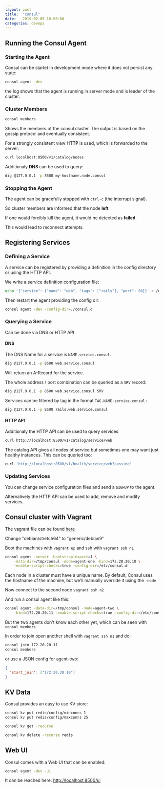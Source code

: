 ```yaml
---
layout: post
title:  "consul"
date:   2019-02-05 10:00:00
categories: devops
---
```


## Running the Consul Agent

### Starting the Agent

Consul can be startet in development mode where it does not persist any state:

```bash
consul agent -dev
```

the log shows that the agent is running in server mode and is leader of the cluster.

### Cluster Members

```bash
consul members
```

Shows the members of the consul cluster. The output is based on the gossip protocol and eventually consistent.

For a strongly consistent view **HTTP** is used, which is forwarded to the server:

```bash
curl localhost:8500/v1/catalog/nodes
```

Additionaly **DNS** can be used to query:

```bash
dig @127.0.0.1 -p 8600 my-hostname.node.consul
```

### Stopping the Agent

The agent can be gracefully stopped with `ctrl-c` (the interrupt signal).

So cluster members are informed that the node **left**

If one would forcibly kill the agent, it would ne detected as **failed**.

This would lead to reconnect attempts.


## Registering Services

### Defining a Service

A service can be registered by providing a definition in the config directory or using the HTTP API.

We write a service definition configuration file:

```bash
echo '{"service": {"name": "web", "tags": ["rails"], "port": 80}}' > /etc/consul.d/web.json
```

Then restart the agent providing the config dir:

```bash
consul agent -dev -config-dir=./consul.d
```

### Querying a Service

Can be done via DNS or HTTP API

#### DNS

The DNS Name for a service is  `NAME.service.consul`.

```bash
dig @127.0.0.1 -p 8600 web.service.consul
```

Will return an A-Record for the service.

The whole address / port combination can be queried as a `SRV` record:

```bash
dig @127.0.0.1 -p 8600 web.service.consul SRV
```

Services can be filtered by tag in the format `TAG.NAME.service.consul` :

```bash
dig @127.0.0.1 -p 8600 rails.web.service.consul
```

#### HTTP API

Additionaly the HTTP API can be used to query services:

```bash
curl http://localhost:8500/v1/catalog/service/web
```

The catalog API gives all nodes of service but sometimes one may want just healthy instances.
This can be queried too:

```bash
curl 'http://localhost:8500/v1/health/service/web?passing'
```

### Updating Services

You can change service configuration files and send a `SIGHUP` to the agent.

Alternatively the HTTP API can be used to add, remove and modify services.


## Consul cluster with Vagrant

The vagrant file can be found [here](https://github.com/hashicorp/consul/tree/master/demo/vagrant-cluster)

Change "debian/stretch64" to "generic/debian9"

Boot the machines with `vagrant up` and ssh with `vagrant ssh n1`

```bash
consul agent -server -bootstrap-expect=1 \
    -data-dir=/tmp/consul -node=agent-one -bind=172.20.20.10 \
    -enable-script-checks=true -config-dir=/etc/consul.d
```

Each node in a cluster must have a unique name. By default, Consul uses the hostname of the machine, but we'll manually override it using the `-node`

Now connect to the second node `vagrant ssh n2`

And run a consul agent like this:

```bash
consul agent -data-dir=/tmp/consul -node=agent-two \
    -bind=172.20.20.11 -enable-script-checks=true -config-dir=/etc/consul.d
```

But the two agents don't know each other yet, which can be seen with `consul members`

In order to join open another shell with `vagrant ssh n1` and do:

```bash
consul join 172.20.20.11
consul members
```

or use a JSON config for agent-two:

```json
{
  "start_join": ["172.20.20.10"]
}
```


## KV Data

Consul provides an easy to use KV store:

```bash
consul kv put redis/config/minconns 1
consul kv put redis/config/maxconns 25
```

```bash
consul kv get -recurse
```

```bash
consul kv delete -recurse redis
```


## Web UI

Consul comes with a Web UI that can be enabled:

```bash
consul agent -dev -ui
```

It can be reached here: [http://localhost:8500/ui](http://localhost:8500/ui)